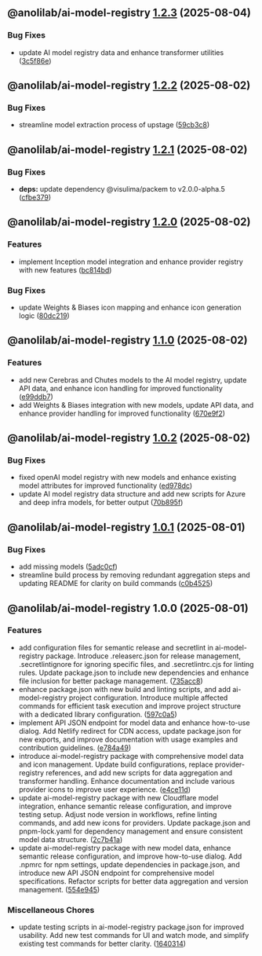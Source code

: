 ## @anolilab/ai-model-registry [1.2.3](https://github.com/anolilab/ai-models/compare/@anolilab/ai-model-registry@1.2.2...@anolilab/ai-model-registry@1.2.3) (2025-08-04)

### Bug Fixes

* update AI model registry data and enhance transformer utilities ([3c5f86e](https://github.com/anolilab/ai-models/commit/3c5f86e1795d31e9890d015e69f0b07cdd0df14f))

## @anolilab/ai-model-registry [1.2.2](https://github.com/anolilab/ai-models/compare/@anolilab/ai-model-registry@1.2.1...@anolilab/ai-model-registry@1.2.2) (2025-08-02)

### Bug Fixes

* streamline model extraction process of upstage ([59cb3c8](https://github.com/anolilab/ai-models/commit/59cb3c821da9053caffbc2b88af4e57f598884b9))

## @anolilab/ai-model-registry [1.2.1](https://github.com/anolilab/ai-models/compare/@anolilab/ai-model-registry@1.2.0...@anolilab/ai-model-registry@1.2.1) (2025-08-02)

### Bug Fixes

* **deps:** update dependency @visulima/packem to v2.0.0-alpha.5 ([cfbe379](https://github.com/anolilab/ai-models/commit/cfbe379145bbe0c31e97bb7f9e42c5911957946c))

## @anolilab/ai-model-registry [1.2.0](https://github.com/anolilab/ai-models/compare/@anolilab/ai-model-registry@1.1.0...@anolilab/ai-model-registry@1.2.0) (2025-08-02)

### Features

* implement Inception model integration and enhance provider registry with new features ([bc814bd](https://github.com/anolilab/ai-models/commit/bc814bd64188c35fee5243fe53aa9aef4e51df1b))

### Bug Fixes

* update Weights & Biases icon mapping and enhance icon generation logic ([80dc219](https://github.com/anolilab/ai-models/commit/80dc219833049ded7b477cd12e954ed9077348ba))

## @anolilab/ai-model-registry [1.1.0](https://github.com/anolilab/ai-models/compare/@anolilab/ai-model-registry@1.0.2...@anolilab/ai-model-registry@1.1.0) (2025-08-02)

### Features

* add new Cerebras and Chutes models to the AI model registry, update API data, and enhance icon handling for improved functionality ([e99ddb7](https://github.com/anolilab/ai-models/commit/e99ddb76cd1ea4a848068a051d565eb0fe4dd33f))
* add Weights & Biases integration with new models, update API data, and enhance provider handling for improved functionality ([670e9f2](https://github.com/anolilab/ai-models/commit/670e9f24234d0fec239dc8e8b4246a58aed822e2))

## @anolilab/ai-model-registry [1.0.2](https://github.com/anolilab/ai-models/compare/@anolilab/ai-model-registry@1.0.1...@anolilab/ai-model-registry@1.0.2) (2025-08-02)

### Bug Fixes

* fixed openAI model registry with new models and enhance existing model attributes for improved functionality ([ed978dc](https://github.com/anolilab/ai-models/commit/ed978dcf1bad8a936097a7be586ab8a17fe854cb))
* update AI model registry data structure and add new scripts for Azure and deep infra models, for better output ([70b895f](https://github.com/anolilab/ai-models/commit/70b895f8d018f662c5782b23cd280350da04f218))

## @anolilab/ai-model-registry [1.0.1](https://github.com/anolilab/ai-models/compare/@anolilab/ai-model-registry@1.0.0...@anolilab/ai-model-registry@1.0.1) (2025-08-01)

### Bug Fixes

* add missing models ([5adc0cf](https://github.com/anolilab/ai-models/commit/5adc0cf64b48675080f199a1229eecac88540dcc))
* streamline build process by removing redundant aggregation steps and updating README for clarity on build commands ([c0b4525](https://github.com/anolilab/ai-models/commit/c0b452541bcae0e6d4c594b012fa70b68a752f52))

## @anolilab/ai-model-registry 1.0.0 (2025-08-01)

### Features

* add configuration files for semantic release and secretlint in ai-model-registry package. Introduce .releaserc.json for release management, .secretlintignore for ignoring specific files, and .secretlintrc.cjs for linting rules. Update package.json to include new dependencies and enhance file inclusion for better package management. ([735acc8](https://github.com/anolilab/ai-models/commit/735acc85d752ecf728b42a3222644807eca85d8c))
* enhance package.json with new build and linting scripts, and add ai-model-registry project configuration. Introduce multiple affected commands for efficient task execution and improve project structure with a dedicated library configuration. ([597c0a5](https://github.com/anolilab/ai-models/commit/597c0a51123f9460e94fab049db410b9561b09c2))
* implement API JSON endpoint for model data and enhance how-to-use dialog. Add Netlify redirect for CDN access, update package.json for new exports, and improve documentation with usage examples and contribution guidelines. ([e784a49](https://github.com/anolilab/ai-models/commit/e784a497b335fe39c922f5f84d8df995d16dc9a7))
* introduce ai-model-registry package with comprehensive model data and icon management. Update build configurations, replace provider-registry references, and add new scripts for data aggregation and transformer handling. Enhance documentation and include various provider icons to improve user experience. ([e4ce11d](https://github.com/anolilab/ai-models/commit/e4ce11d99f3e9b0e28873f807043f8cedec49056))
* update ai-model-registry package with new Cloudflare model integration, enhance semantic release configuration, and improve testing setup. Adjust node version in workflows, refine linting commands, and add new icons for providers. Update package.json and pnpm-lock.yaml for dependency management and ensure consistent model data structure. ([2c7b41a](https://github.com/anolilab/ai-models/commit/2c7b41a5bd8bebfbe3df6ebe582ff22e5a484bbb))
* update ai-model-registry package with new model data, enhance semantic release configuration, and improve how-to-use dialog. Add .npmrc for npm settings, update dependencies in package.json, and introduce new API JSON endpoint for comprehensive model specifications. Refactor scripts for better data aggregation and version management. ([554e945](https://github.com/anolilab/ai-models/commit/554e945c4cc7147cec03e13a670456e9fe3af934))

### Miscellaneous Chores

* update testing scripts in ai-model-registry package.json for improved usability. Add new test commands for UI and watch mode, and simplify existing test commands for better clarity. ([1640314](https://github.com/anolilab/ai-models/commit/1640314034ed6c66ef52cd7b2762023ce1e966ff))
